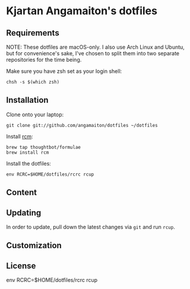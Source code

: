 # Kjartan Angamaiton's dotfiles

## Requirements

NOTE: These dotfiles are macOS-only. I also use Arch Linux and Ubuntu, but for
convenience's sake, I've chosen to split them into two separate repositories for
the time being.

Make sure you have zsh set as your login shell:

`chsh -s $(which zsh)`

## Installation

Clone onto your laptop:

`git clone git://github.com/angamaiton/dotfiles ~/dotfiles`

Install [rcm](https://github.com/thoughtbot/rcm):

```
brew tap thoughtbot/formulae
brew install rcm
```

Install the dotfiles:

`env RCRC=$HOME/dotfiles/rcrc rcup`

## Content

## Updating

In order to update, pull down the latest changes via `git` and run `rcup`.

## Customization

## License

env RCRC=$HOME/dotfiles/rcrc rcup

